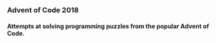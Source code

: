 ### Advent of Code 2018

#### Attempts at solving programming puzzles from the popular Advent of Code.
